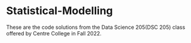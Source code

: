 # Statistical-Modelling
These are the code solutions from the Data Science 205(DSC 205) class offered by Centre College in Fall 2022.
